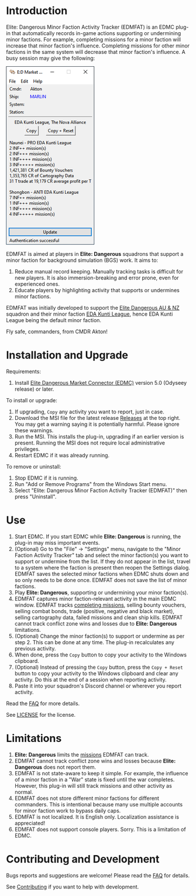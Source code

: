 # Introduction

Elite: Dangerous Minor Faction Activity Tracker (EDMFAT) is an EDMC plug-in that automatically records in-game actions supporting or undermining minor factions. For example, completing missions for a minor faction will increase that minor faction's influence. Completing missions for other minor factions in the same system will decrease that minor faction's influence. A busy session may give the following:

![Sample EDMFAT Screenshot](doc/EDMFAT.png)

EDMFAT is aimed at players in **Elite: Dangerous** squadrons that support a minor faction for background simulation (BGS) work. It aims to:
1. Reduce manual record keeping. Manually tracking tasks is difficult for new players. It is also immersion-breaking and error prone, even for experienced ones.
2. Educate players by highlighting activity that supports or undermines minor factions. 

EDMFAT was initially developed to support the [Elite Dangerous AU & NZ](https://inara.cz/squadron/687/) squadron and their minor faction [EDA Kunti League](https://inara.cz/galaxy-minorfaction/33400/), hence EDA Kunti League being the default minor faction.

Fly safe, commanders, from CMDR Akton!

# Installation and Upgrade

Requirements:
1. Install [Elite Dangerous Market Connector (EDMC)](https://github.com/EDCD/EDMarketConnector/wiki/Installation-&-Setup) version 5.0 (Odyseey release) or later.

To install or upgrade:
1. If upgrading, `Copy` any activity you want to report, just in case.
2. Download the MSI file for the latest release [Releases](https://github.com/anthonylangsworth/EDMFAT/releases) at the top right. You may get a warning saying it is potentially harmful. Please ignore these warnings.
3. Run the MSI. This installs the plug-in, upgrading if an earlier version is present. Running the MSI does not require local administrative privileges.
4. Restart EDMC if it was already running.

To remove or uninstall:
1. Stop EDMC if it is running.
2. Run "Add or Remove Programs" from the Windows Start menu.
3. Select "Elite: Dangerous Minor Faction Activity Tracker (EDMFAT)" then press "Uninstall".

# Use

1. Start EDMC. If you start EDMC while **Elite: Dangerous** is running, the plug-in may miss important events.
2. (Optional) Go to the "File" -> "Settings" menu, navigate to the "Minor Faction Activity Tracker" tab and select the minor faction(s) you want to support or undermine from the list. If they do not appear in the list, travel to a system where the faction is present then reopen the Settings dialog. EDMFAT saves the selected minor factions when EDMC shuts down and so only needs to be done once. EDMFAT does not save the list of minor factions.
3. Play **Elite: Dangerous**, supporting or undermining your minor faction(s). 
4. EDMFAT captures minor faction-relevant activity in the main EDMC window. EDMFAT tracks [completing missions](doc/missions.md), selling bounty vouchers, selling combat bonds, trade (positive, negative and black market), selling cartography data, failed missions and clean ship kills. EDMFAT cannot track conflict zone wins and losses due to  **Elite: Dangerous** limitations. 
5. (Optional) Change the minor faction(s) to support or undermine as per step 2. This can be done at any time. The plug-in recalculates any previous activity.
6. When done, press the `Copy` button to copy your activity to the Windows clipboard.
6. (Optional) Instead of pressing the `Copy` button, press the `Copy + Reset` button to copy your activity to the Windows clipboard and clear any activity. Do this at the end of a session when reporting activity.
7. Paste it into your squadron's Discord channel or wherever you report activity.

Read the [FAQ](doc/faq.md) for more details.

See [LICENSE](LICENSE) for the license.

# Limitations

1. **Elite: Dangerous** limits the [missions](doc/missions.md) EDMFAT can track.
2. EDMFAT cannot track conflict zone wins and losses because **Elite: Dangerous** does not report them.
3. EDMFAT is not state-aware to keep it simple. For example, the influence of a minor faction in a "War" state is fixed until the war completes. However, this plug-in will still track missions and other activity as normal.
4. EDMFAT does not store different minor factions for different commanders. This is intentional because many use multiple accounts for minor faction work to bypass daily caps.
5. EDMFAT is not localized. It is English only. Localization assistance is appreciated!
6. EDMFAT does not support console players. Sorry. This is a limitation of EDMC.

# Contributing and Development

Bugs reports and suggestions are welcome! Please read the [FAQ](doc/faq.md) for details.

See [Contributing](doc/contributing.md) if you want to help with development.

